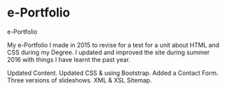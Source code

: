 # e-Portfolio
e-Portfolio

My e-Portfolio I made in 2015 to revise for a test for a unit about HTML and CSS during my Degree.
I updated and improved the site during summer 2016 with things I have learnt the past year.

Updated Content.
Updated CSS & using Bootstrap.
Added a Contact Form.
Three versions of slideshows.
XML & XSL Sitemap.
